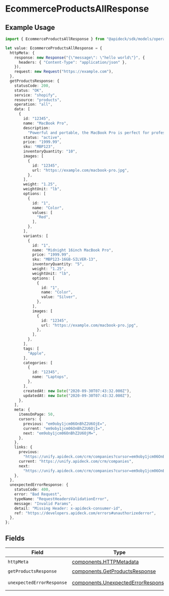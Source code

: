 # EcommerceProductsAllResponse

## Example Usage

```typescript
import { EcommerceProductsAllResponse } from "@apideck/sdk/models/operations";

let value: EcommerceProductsAllResponse = {
  httpMeta: {
    response: new Response("{\"message\": \"hello world\"}", {
      headers: { "Content-Type": "application/json" },
    }),
    request: new Request("https://example.com"),
  },
  getProductsResponse: {
    statusCode: 200,
    status: "OK",
    service: "shopify",
    resource: "products",
    operation: "all",
    data: [
      {
        id: "12345",
        name: "MacBook Pro",
        description:
          "Powerful and portable, the MacBook Pro is perfect for professionals and creatives.",
        status: "active",
        price: "1999.99",
        sku: "MBP123",
        inventoryQuantity: "10",
        images: [
          {
            id: "12345",
            url: "https://example.com/macbook-pro.jpg",
          },
        ],
        weight: "1.25",
        weightUnit: "lb",
        options: [
          {
            id: "1",
            name: "Color",
            values: [
              "Red",
            ],
          },
        ],
        variants: [
          {
            id: "1",
            name: "Midnight 16inch MacBook Pro",
            price: "1999.99",
            sku: "MBP123-16GB-SILVER-13",
            inventoryQuantity: "5",
            weight: "1.25",
            weightUnit: "lb",
            options: [
              {
                id: "1",
                name: "Color",
                value: "Silver",
              },
            ],
            images: [
              {
                id: "12345",
                url: "https://example.com/macbook-pro.jpg",
              },
            ],
          },
        ],
        tags: [
          "Apple",
        ],
        categories: [
          {
            id: "12345",
            name: "Laptops",
          },
        ],
        createdAt: new Date("2020-09-30T07:43:32.000Z"),
        updatedAt: new Date("2020-09-30T07:43:32.000Z"),
      },
    ],
    meta: {
      itemsOnPage: 50,
      cursors: {
        previous: "em9oby1jcm06OnBhZ2U6OjE=",
        current: "em9oby1jcm06OnBhZ2U6OjI=",
        next: "em9oby1jcm06OnBhZ2U6OjM=",
      },
    },
    links: {
      previous:
        "https://unify.apideck.com/crm/companies?cursor=em9oby1jcm06OnBhZ2U6OjE%3D",
      current: "https://unify.apideck.com/crm/companies",
      next:
        "https://unify.apideck.com/crm/companies?cursor=em9oby1jcm06OnBhZ2U6OjM",
    },
  },
  unexpectedErrorResponse: {
    statusCode: 400,
    error: "Bad Request",
    typeName: "RequestHeadersValidationError",
    message: "Invalid Params",
    detail: "Missing Header: x-apideck-consumer-id",
    ref: "https://developers.apideck.com/errors#unauthorizederror",
  },
};
```

## Fields

| Field                                                                                    | Type                                                                                     | Required                                                                                 | Description                                                                              |
| ---------------------------------------------------------------------------------------- | ---------------------------------------------------------------------------------------- | ---------------------------------------------------------------------------------------- | ---------------------------------------------------------------------------------------- |
| `httpMeta`                                                                               | [components.HTTPMetadata](../../models/components/httpmetadata.md)                       | :heavy_check_mark:                                                                       | N/A                                                                                      |
| `getProductsResponse`                                                                    | [components.GetProductsResponse](../../models/components/getproductsresponse.md)         | :heavy_minus_sign:                                                                       | Products                                                                                 |
| `unexpectedErrorResponse`                                                                | [components.UnexpectedErrorResponse](../../models/components/unexpectederrorresponse.md) | :heavy_minus_sign:                                                                       | Unexpected error                                                                         |
